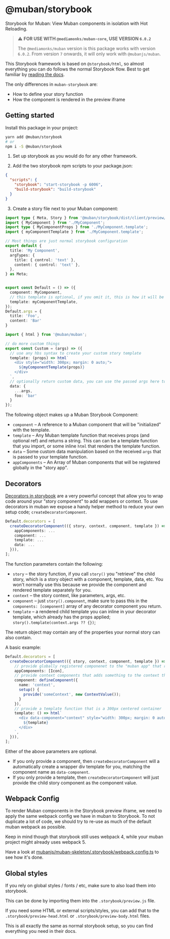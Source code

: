 # @muban/storybook

Storybook for Muban: View Muban components in isolation with Hot Reloading.

> :warning: **FOR USE WITH `@mediamonks/muban-core`, USE VERSION `6.0.2`**
>
> The `@mediamonks/muban` version is this package works with version `6.0.2`.
> From version `7` onwards, it will only work with `@mubanjs/muban`.

This Storybook framework is based on `@storybook/html`, so almost everything you can do
follows the normal Storybook flow. Best to get familiar by
[reading the docs](https://storybook.js.org/docs/html/get-started/introduction).

The only differences in `muban-storybook` are:
- How to define your story function
- How the component is rendered in the preview iframe

## Getting started

Install this package in your project:

```sh
yarn add @muban/storybook
# or
npm i -S @muban/storybook
```

1) Set up storybook as you would do for any other framework.

2) Add the two storybook npm scripts to your package.json:
```json
{
  "scripts": {
    "storybook": "start-storybook -p 6006",
    "build-storybook": "build-storybook"
  }
}
```

3) Create a story file next to your Muban component:

```ts
import type { Meta, Story } from '@muban/storybook/dist/client/preview/types-6-0';
import { MyComponent } from './MyComponent';
import type { MyComponentProps } from './MyComponent.template';
import { myComponentTemplate } from './MyComponent.template';

// Most things are just normal storybook configuration
export default {
  title: 'My Component',
  argTypes: {
    title: { control: 'text' },
    content: { control: 'text' },
  },
} as Meta;


export const Default = () => ({
  component: MyComponent,
  // this template is optional, if you omit it, this is how it will be used by default
  template: myComponentTemplate,
});
Default.args = {
  title: 'Foo',
  content: 'Bar'
}

import { html } from '@muban/muban';

// do more custom things
export const Custom = (args) => ({ 
  // use any hbs syntax to create your custom story template
  template: (props) => html`
    <div style="width: 300px; margin: 0 auto;">
      ${myComponentTemplate(props)}
    </div>
  `,
  // optionally return custom data, you can use the passed args here to modify/etc.
  data: {
    ...args,
    foo: 'bar'
  }
});
```

The following object makes up a Muban Storybook Component:

* `component` – A reference to a Muban component that will be "initialized" with the template.
* `template` – Any Muban template function that receives props (and optional ref) and returns a string.
  This can can be a template function that you import, or some inline `html` that renders the template function.
* `data` – Some custom data manipulation based on the received `args` that is passed to your template function.
* `appComponents` – An Array of Muban components that will be registered globally in the "story app".

## Decorators

[Decorators in storybook](https://storybook.js.org/docs/react/writing-stories/decorators) are a very powerful concept
that allow you to wrap code around your "story component" to add wrappers or context. To use decorators in muban we
expose a handy helper method to reduce your own setup code; `createDecoratorComponent`.

```ts
Default.decorators = [
  createDecoratorComponent(({ story, context, component, template }) => ({
    appComponents: ...
    component: ...
    template: ...
    data: ...
  })),
];
```

The function parameters contain the following:

* `story` – the story function, if you call `story()` you "retrieve" the child story,
  which is a story object with a component, template, data, etc. You won't normally use
  this because we provide the component and rendered template separately for you.
* `context` – the story context, like parameters, args, etc.
* `component` – just `story().component`, make sure to pass this in the `components: [component]`
  array of any decorator component you return.
* `template` – a rendered child template you can inline in your decorator template,
  which already has the props applied; `story().template(context.args ?? {})`;

The return object may contain any of the properties your normal story can also contain.

A basic example:
```ts
Default.decorators = [
  createDecoratorComponent(({ story, context, component, template }) => ({
    // provide globally registered componenet to the "muban app" that renders the story
    appComponents: [Icon],
    // provide context components that adds something to the context that your story components need
    component: defineComponent({
      name: 'context',
      setup() {
        provide('someContext', new ContextValue());
      }
    }),
    // provide a template function that is a 300px centered container
    template: () => html`
      <div data-component="context" style="width: 300px; margin: 0 auto;">
        ${template}
      </div>
    `,
  })),
];
```

Either of the above parameters are optional.
* If you only provide a component, then `createDecoratorComponent` will a automatically
  create a wrapper div template for you, matching the component name as `data-component`.
* If you only provide a template, then `createDecoratorComponent` will just provide the
  child story component as the component value.


## Webpack Config

To render Muban components in the Storybook preview iframe, we need to apply the same webpack config we have in muban
to Storybook. To not duplicate a lot of code, we should try to re-use as much of the default muban webpack as possible.

Keep in mind though that storybook still uses webpack 4, while your muban project might already uses webpack 5.

Have a look at [mubanjs/muban-skeleton/.storybook/webpack.config.ts](https://github.com/mubanjs/muban-skeleton/blob/main/.storybook/webpack.config.ts)
to see how it's done.

## Global styles

If you rely on global styles / fonts / etc, make sure to also load them into storybook.

This can be done by importing them into the `.storybook/preview.js` file.

If you need some HTML or external scripts/styles, you can add that to the
`.storybook/preview-head.html` or `.storybook/preview-body.html` files.

This is all exactly the same as normal storybook setup, so you can find everything you need in their docs.